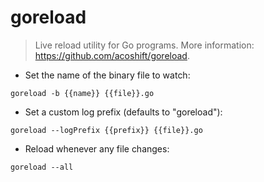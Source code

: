 # goreload

> Live reload utility for Go programs.
> More information: <https://github.com/acoshift/goreload>.

- Set the name of the binary file to watch:

`goreload -b {{name}} {{file}}.go`

- Set a custom log prefix (defaults to "goreload"):

`goreload --logPrefix {{prefix}} {{file}}.go`

- Reload whenever any file changes:

`goreload --all`
